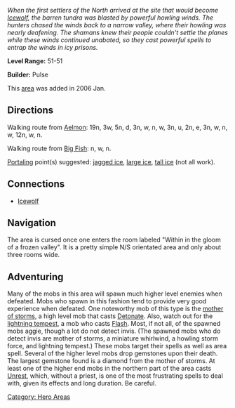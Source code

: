 *When the first settlers of the North arrived at the site that would
become [Icewolf](:Category:_Icewolf.md "wikilink"), the barren tundra
was blasted by powerful howling winds. The hunters chased the winds back
to a narrow valley, where their howling was nearly deafening. The
shamans knew their people couldn't settle the planes while these winds
continued unabated, so they cast powerful spells to entrap the winds in
icy prisons.*

**Level Range:** 51-51

**Builder:** Pulse

This [area](:Category:_Areas.md "wikilink") was added in 2006 Jan.

## Directions

Walking route from [Aelmon](Aelmon.md "wikilink"): 19n, 3w, 5n, d, 3n,
w, n, w, 3n, u, 2n, e, 3n, w, n, w, 12n, w, n.

Walking route from [Big Fish](Big_Fish_In_Cold_Water.md "wikilink"): n,
w, n.

[Portaling](Portal.md "wikilink") point(s) suggested: [jagged
ice](jagged_ice "wikilink"), [large ice](large_ice "wikilink"), [tall
ice](tall_ice "wikilink") (not all work).

## Connections

-   [Icewolf](:Category:Icewolf.md "wikilink")

## Navigation

The area is cursed once one enters the room labeled "Within in the gloom
of a frozen valley". It is a pretty simple N/S orientated area and only
about three rooms wide.

## Adventuring

Many of the mobs in this area will spawn much higher level enemies when
defeated. Mobs who spawn in this fashion tend to provide very good
experience when defeated. One noteworthy mob of this type is the [mother
of storms](Mother_Of_Storms.md "wikilink"), a high level mob that casts
[Detonate](Detonate "wikilink"). Also, watch out for the [lightning
tempest](Lightning_Tempest.md "wikilink"), a mob who casts
[Flash](Flash "wikilink"). Most, if not all, of the spawned mobs aggie,
though a lot do not detect invis. (The spawned mobs who do detect invis
are mother of storms, a miniature whirlwind, a howling storm force, and
lightning tempest.) These mobs target their spells as well as area
spell. Several of the higher level mobs drop gemstones upon their death.
The largest gemstone found is a diamond from the mother of storms. At
least one of the higher end mobs in the northern part of the area casts
[Unrest](Unrest "wikilink"), which, without a priest, is one of the most
frustrating spells to deal with, given its effects and long duration. Be
careful.

[Category: Hero Areas](Category:_Hero_Areas "wikilink")
